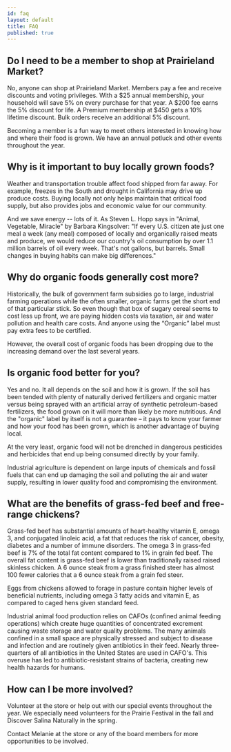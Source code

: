 ```yaml
---
id: faq
layout: default
title: FAQ
published: true
---
```



## Do I need to be a member to shop at Prairieland Market?
No, anyone can shop at Prairieland Market.  Members pay a fee and receive discounts and voting privileges.  With a $25 annual membership, your household will save 5% on every purchase for that year.  A $200 fee earns the 5% discount for life.    A Premium membership at $450 gets a 10% lifetime discount.  Bulk orders receive an additional 5% discount.

Becoming a member is a fun way to meet others interested in knowing how and where their food is grown.  We have an annual potluck and other events throughout the year.

## Why is it important to buy locally grown foods?
Weather and transportation trouble affect food shipped from far away.  For example, freezes in the South and drought in California may drive up produce costs.  Buying locally not only helps maintain that critical food supply, but also provides jobs and economic value for our community.

And we save energy -- lots of it.  As Steven L. Hopp says in "Animal, Vegetable, Miracle" by Barbara Kingsolver:  "If every U.S. citizen ate just one meal a week (any meal) composed of locally and organically raised meats and produce, we would reduce our country's oil consumption by over 1.1 million barrels of oil every week. That's not gallons, but barrels.  Small changes in buying habits can make big differences."

## Why do organic foods generally cost more?
Historically, the bulk of government farm subsidies go to large, industrial farming operations while the often smaller, organic farms get the short end of that particular stick.   So even though that box of sugary cereal seems to cost less up front, we are paying hidden costs via taxation, air and water pollution and health care costs.  And anyone using the “Organic” label must pay extra fees to be certified.

However, the overall cost of organic foods has been dropping due to the increasing demand over the last several years.

## Is organic food better for you?
Yes and no.  It all depends on the soil and how it is grown.  If the soil has been tended with plenty of naturally derived fertilizers and organic matter versus being sprayed with an artificial array of synthetic petroleum-based fertilizers, the food grown on it will more than likely be more nutritious.  And the "organic" label by itself is not a guarantee – it pays to know your farmer and how your food has been grown, which is another advantage of buying local.

At the very least, organic food will not be drenched in dangerous pesticides and herbicides that end up being consumed directly by your family.

Industrial agriculture is dependent on large inputs of chemicals and fossil fuels that can end up damaging the soil and polluting the air and water supply, resulting in lower quality food and compromising the environment. 

## What are the benefits of grass-fed beef and free-range chickens?
Grass-fed beef has substantial amounts of heart-healthy vitamin E, omega 3, and conjugated linoleic acid, a fat that reduces the risk of cancer, obesity, diabetes and a number of immune disorders.  The omega 3 in grass-fed beef is 7% of the total fat content compared to 1% in grain fed beef.  The overall fat content is grass-fed beef is lower than traditionally raised raised skinless chicken.  A 6 ounce steak from a grass finished steer has almost 100 fewer calories that a 6 ounce steak from a grain fed steer.

Eggs from chickens allowed to forage in pasture contain higher levels of beneficial nutrients, including omega 3 fatty acids and vitamin E, as compared to caged hens given standard feed.

Industrial animal food production relies on CAFOs (confined animal feeding operations) which create huge quantities of concentrated excrement causing waste storage and water quality problems.  The many animals confined in a small space are physically stressed and subject to disease and infection and are routinely given antibiotics in their feed.  Nearly three-quarters of all antibiotics in the United States are used in CAFO's.  This overuse has led to antibiotic-resistant strains of bacteria, creating new health hazards for humans.

## How can I be more involved?
Volunteer at the store or help out with our special events throughout the year.  We especially need volunteers for the Prairie Festival in the fall and Discover Salina Naturally in the spring.

Contact Melanie at the store or any of the board members for more opportunities to be involved.
